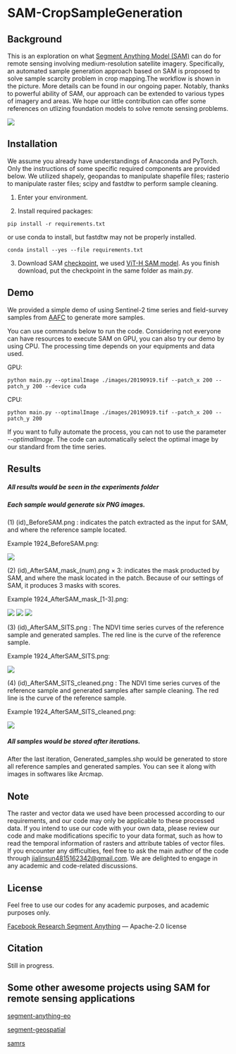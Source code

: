 # SAM-CropSampleGeneration
## Background
This is an exploration on what [Segment Anything Model (SAM)](https://github.com/facebookresearch/segment-anything) can do for remote sensing involving medium-resolution satellite imagery. Specifically, an automated sample generation approach based on SAM is proposed to solve sample scarcity problem in crop mapping.The workflow is shown in the picture. More details can be found in our ongoing paper. Notably, thanks to powerful ability of SAM, our approach can be extended to various types of imagery and areas.
We hope our little contribution can offer some references on utlizing foundation models to solve remote sensing problems. 


![](https://github.com/Nick0317Sun/SAM-CropSampleGeneration/blob/main/pics/workflow.png)


## Installation
We assume you already have understandings of Anaconda and PyTorch. Only the instructions of some specific required components are provided below. 
We utilized shapely, geopandas to manipulate shapefile files; rasterio to manipulate raster files; scipy and fastdtw to perform sample cleaning.

1. Enter your environment.

2. Install required packages:

`pip install -r requirements.txt`  

 or use conda to install, but fastdtw may not be properly installed.

`conda install --yes --file requirements.txt`

3. Download SAM [checkpoint](https://github.com/facebookresearch/segment-anything#model-checkpoints), we used [ViT-H SAM model](https://dl.fbaipublicfiles.com/segment_anything/sam_vit_h_4b8939.pth). As you finish download, put the checkpoint in the same folder as main.py.

## Demo
We provided a simple demo of using Sentinel-2 time series and field-survey samples from [AAFC](https://open.canada.ca/data/en/dataset/503a3113-e435-49f4-850c-d70056788632) to generate more samples.

You can use commands below to run the code. Considering not everyone can have resources to execute SAM on GPU, you can also try our demo by using CPU. The processing time depends on your equipments and data used.

GPU:

`python main.py --optimalImage ./images/20190919.tif --patch_x 200 --patch_y 200 --device cuda`

CPU:

`python main.py --optimalImage ./images/20190919.tif --patch_x 200 --patch_y 200`

If you want to fully automate the process, you can not to use the parameter _--optimalImage_. The code can automatically select the optimal image by our standard from the time series. 

## Results
##### All results would be seen in the _experiments_ folder
##### Each sample would generate six PNG images. 

(1) (id)_BeforeSAM.png : indicates the patch extracted as the input for SAM, and where the reference sample located. 

Example 1924_BeforeSAM.png:

![](https://github.com/Nick0317Sun/SAM-CropSampleGeneration/blob/main/experiments/1924_BeforeSAM.png)

(2) (id)_AfterSAM_mask\_(num).png × 3: indicates the mask producted by SAM, and where the mask located in the patch. Because of our settings of SAM, it produces 3 masks with scores.

Example 1924_AfterSAM_mask\_[1-3].png: 

![](https://github.com/Nick0317Sun/SAM-CropSampleGeneration/blob/main/experiments/1924_AfterSAM_mask_1.png)
![](https://github.com/Nick0317Sun/SAM-CropSampleGeneration/blob/main/experiments/1924_AfterSAM_mask_2.png)
![](https://github.com/Nick0317Sun/SAM-CropSampleGeneration/blob/main/experiments/1924_AfterSAM_mask_3.png)

(3) (id)_AfterSAM\_SITS.png : The NDVI time series curves of the reference sample and generated samples. The red line is the curve of the reference sample. 

Example 1924_AfterSAM_SITS.png:

![](https://github.com/Nick0317Sun/SAM-CropSampleGeneration/blob/main/experiments/1924_AfterSAM_SITS.png)

(4) (id)_AfterSAM\_SITS_cleaned.png : The NDVI time series curves of the reference sample and generated samples after sample cleaning. The red line is the curve of the reference sample. 

Example 1924_AfterSAM_SITS_cleaned.png:

![](https://github.com/Nick0317Sun/SAM-CropSampleGeneration/blob/main/experiments/1924_AfterSAM_SITS_cleaned.png)

##### All samples would be stored after iterations.

After the last iteration, Generated_samples.shp would be generated to store all reference samples and generated samples. You can see it along with images in softwares like Arcmap.


## Note
The raster and vector data we used have been processed according to our requirements, and our code may only be applicable to these processed data. 
If you intend to use our code with your own data, please review our code and make modifications specific to your data format, such as how to read the temporal information of rasters and attribute tables of vector files. If you encounter any difficulties, feel free to ask the main author of the code through jialinsun4815162342@gmail.com. We are delighted to engage in any academic and code-related discussions.

## License

Feel free to use our codes for any academic purposes, and academic purposes only.

[Facebook Research Segment Anything](https://github.com/facebookresearch/segment-anything) — Apache-2.0 license

## Citation
Still in progress.

## Some other awesome projects using SAM for remote sensing applications
[segment-anything-eo](https://github.com/aliaksandr960/segment-anything-eo)

[segment-geospatial](https://github.com/opengeos/segment-geospatial)

[samrs](https://github.com/vitae-transformer/samrs)
